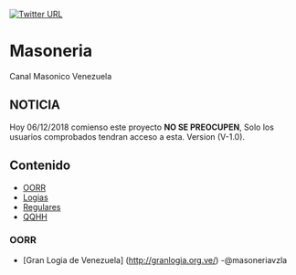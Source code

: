 [![Twitter URL](https://img.shields.io/twitter/url/http/shields.io.svg?style=social)](https://www.twitter.com/hackhit)
# Masoneria
Canal Masonico Venezuela

## NOTICIA
Hoy 06/12/2018 comienso este proyecto **NO SE PREOCUPEN**, Solo los usuarios comprobados tendran acceso a esta. Version (V-1.0).

## Contenido

* [OORR](#OORR)
* [Logias](#logias)
* [Regulares](#regulares)
* [QQHH](#QQHH)

### OORR

* [Gran Logia de Venezuela] (http://granlogia.org.ve/) -@masoneriavzla
